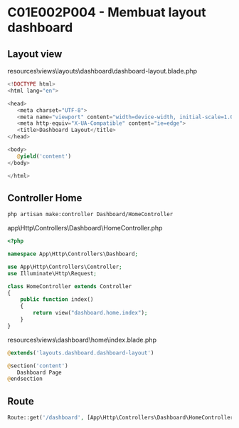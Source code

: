 # C01E002P004 - Membuat layout dashboard

## Layout view

resources\views\layouts\dashboard\dashboard-layout.blade.php

```php
<!DOCTYPE html>
<html lang="en">

<head>
   <meta charset="UTF-8">
   <meta name="viewport" content="width=device-width, initial-scale=1.0">
   <meta http-equiv="X-UA-Compatible" content="ie=edge">
   <title>Dashboard Layout</title>
</head>

<body>
   @yield('content')
</body>

</html>
```

## Controller Home

```bash
php artisan make:controller Dashboard/HomeController
```

app\Http\Controllers\Dashboard\HomeController.php

```php
<?php

namespace App\Http\Controllers\Dashboard;

use App\Http\Controllers\Controller;
use Illuminate\Http\Request;

class HomeController extends Controller
{
    public function index()
    {
        return view("dashboard.home.index");
    }
}
```

resources\views\dashboard\home\index.blade.php

```php
@extends('layouts.dashboard.dashboard-layout')

@section('content')
   Dashboard Page
@endsection
```

## Route

```php
Route::get('/dashboard', [App\Http\Controllers\Dashboard\HomeController::class, 'index'])->name('dashboard.login');
```


